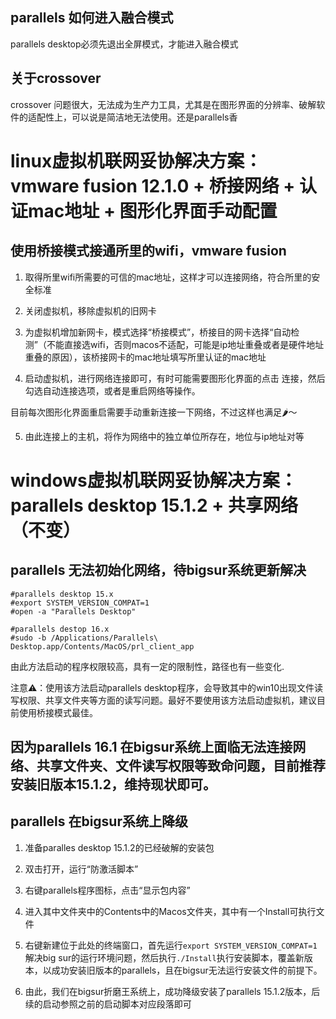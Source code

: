 ## parallels 如何进入融合模式

parallels desktop必须先退出全屏模式，才能进入融合模式

## 关于crossover

crossover 问题很大，无法成为生产力工具，尤其是在图形界面的分辨率、破解软件的适配性上，可以说是简洁地无法使用。还是parallels香

# linux虚拟机联网妥协解决方案：vmware fusion 12.1.0 + 桥接网络 + 认证mac地址 + 图形化界面手动配置

## 使用桥接模式接通所里的wifi，vmware fusion

1. 取得所里wifi所需要的可信的mac地址，这样才可以连接网络，符合所里的安全标准

2. 关闭虚拟机，移除虚拟机的旧网卡

3. 为虚拟机增加新网卡，模式选择“桥接模式”，桥接目的网卡选择“自动检测”（不能直接选wifi，否则macos不适配，可能是ip地址重叠或者是硬件地址重叠的原因），该桥接网卡的mac地址填写所里认证的mac地址

4. 启动虚拟机，进行网络连接即可，有时可能需要图形化界面的点击
连接，然后勾选自动连接选项，或者是重启网络等操作。

目前每次图形化界面重启需要手动重新连接一下网络，不过这样也满足🌶️～

5. 由此连接上的主机，将作为网络中的独立单位所存在，地位与ip地址对等

# windows虚拟机联网妥协解决方案：parallels desktop 15.1.2 + 共享网络（不变）

## parallels 无法初始化网络，待bigsur系统更新解决

```shell
#parallels desktop 15.x
#export SYSTEM_VERSION_COMPAT=1
#open -a "Parallels Desktop"

#parallels destop 16.x
#sudo -b /Applications/Parallels\ Desktop.app/Contents/MacOS/prl_client_app
```

由此方法启动的程序权限较高，具有一定的限制性，路径也有一些变化.

注意⚠️：使用该方法启动parallels desktop程序，会导致其中的win10出现文件读写权限、共享文件夹等方面的读写问题。最好不要使用该方法启动虚拟机，建议目前使用桥接模式最佳。

## 因为parallels 16.1 在bigsur系统上面临无法连接网络、共享文件夹、文件读写权限等致命问题，目前推荐安装旧版本15.1.2，维持现状即可。

## parallels 在bigsur系统上降级

1. 准备paralles desktop 15.1.2的已经破解的安装包

2. 双击打开，运行“防激活脚本”

3. 右键parallels程序图标，点击“显示包内容”

4. 进入其中文件夹中的Contents中的Macos文件夹，其中有一个Install可执行文件

5. 右键新建位于此处的终端窗口，首先运行`export SYSTEM_VERSION_COMPAT=1`解决big sur的运行环境问题，然后执行`./Install`执行安装脚本，覆盖新版本，以成功安装旧版本的parallels，且在bigsur无法运行安装文件的前提下。

6. 由此，我们在bigsur折磨王系统上，成功降级安装了parallels 15.1.2版本，后续的启动参照之前的启动脚本对应段落即可